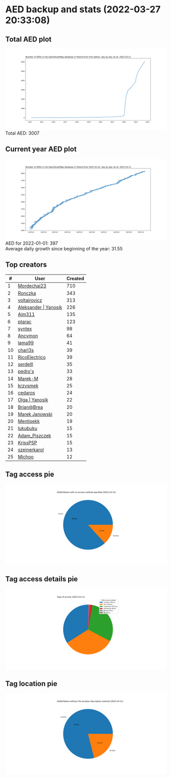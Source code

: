 # AED backup and stats (2022-03-27 20:33:08)


## Total AED plot
![](report_data/total_aed.svg)
Total AED: 3007

## Current year AED plot
![](report_data/current_year_aed.svg)\
AED for 2022-01-01: 397\
Average daily growth since beginning of the year: 31.55

## Top creators
| # | User | Created |
| ------------- | ------------- | ------------- |
| 1 | [Mordechai23](<https://www.openstreetmap.org/user/Mordechai23>) | 710 |
| 2 | [Ronczka](<https://www.openstreetmap.org/user/Ronczka>) | 343 |
| 3 | [voltairovicz](<https://www.openstreetmap.org/user/voltairovicz>) | 313 |
| 4 | [Aleksander &#124; Yanosik](<https://www.openstreetmap.org/user/Aleksander &#124; Yanosik>) | 226 |
| 5 | [Aim311](<https://www.openstreetmap.org/user/Aim311>) | 135 |
| 6 | [ptarac](<https://www.openstreetmap.org/user/ptarac>) | 123 |
| 7 | [syntex](<https://www.openstreetmap.org/user/syntex>) | 98 |
| 8 | [Ancymon](<https://www.openstreetmap.org/user/Ancymon>) | 64 |
| 9 | [lama99](<https://www.openstreetmap.org/user/lama99>) | 41 |
| 10 | [charl3s](<https://www.openstreetmap.org/user/charl3s>) | 39 |
| 11 | [RicoElectrico](<https://www.openstreetmap.org/user/RicoElectrico>) | 39 |
| 12 | [serdelll](<https://www.openstreetmap.org/user/serdelll>) | 35 |
| 13 | [pedro's](<https://www.openstreetmap.org/user/pedro's>) | 33 |
| 14 | [Marek-M](<https://www.openstreetmap.org/user/Marek-M>) | 28 |
| 15 | [krzysmek](<https://www.openstreetmap.org/user/krzysmek>) | 25 |
| 16 | [cedaros](<https://www.openstreetmap.org/user/cedaros>) | 24 |
| 17 | [Olga &#124; Yanosik](<https://www.openstreetmap.org/user/Olga &#124; Yanosik>) | 22 |
| 18 | [Brian@Brea](<https://www.openstreetmap.org/user/Brian@Brea>) | 20 |
| 19 | [Marek Janowski](<https://www.openstreetmap.org/user/Marek Janowski>) | 20 |
| 20 | [Mentisekk](<https://www.openstreetmap.org/user/Mentisekk>) | 19 |
| 21 | [lukubuku](<https://www.openstreetmap.org/user/lukubuku>) | 15 |
| 22 | [Adam_Piszczek](<https://www.openstreetmap.org/user/Adam_Piszczek>) | 15 |
| 23 | [KrissPSP](<https://www.openstreetmap.org/user/KrissPSP>) | 15 |
| 24 | [szejnerkarol](<https://www.openstreetmap.org/user/szejnerkarol>) | 13 |
| 25 | [Michoo](<https://www.openstreetmap.org/user/Michoo>) | 12 |

## Tag access pie
![](report_data/tag_access.svg)

## Tag access details pie
![](report_data/tag_access_details.svg)

## Tag location pie
![](report_data/tag_location.svg)
